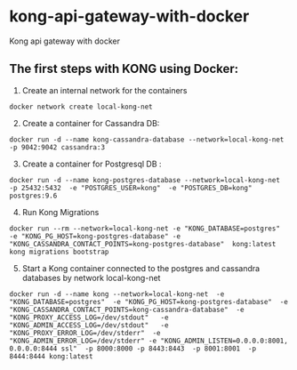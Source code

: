 # kong-api-gateway-with-docker
Kong api gateway with docker

## The first steps with KONG using Docker:

1. Create an internal network for the containers
```
docker network create local-kong-net
```


2. Create a container for Cassandra DB:
```
docker run -d --name kong-cassandra-database --network=local-kong-net  -p 9042:9042 cassandra:3
```


3. Create a container for Postgresql DB : 
```
docker run -d --name kong-postgres-database --network=local-kong-net  -p 25432:5432  -e "POSTGRES_USER=kong"  -e "POSTGRES_DB=kong"  postgres:9.6
```


4. Run Kong Migrations 
```
docker run --rm --network=local-kong-net -e "KONG_DATABASE=postgres"  -e "KONG_PG_HOST=kong-postgres-database" -e "KONG_CASSANDRA_CONTACT_POINTS=kong-postgres-database"  kong:latest kong migrations bootstrap
```


5. Start a Kong container connected to the postgres and cassandra databases by  network local-kong-net
```
docker run -d --name kong --network=local-kong-net  -e "KONG_DATABASE=postgres"  -e "KONG_PG_HOST=kong-postgres-database"  -e "KONG_CASSANDRA_CONTACT_POINTS=kong-cassandra-database"  -e "KONG_PROXY_ACCESS_LOG=/dev/stdout"   -e "KONG_ADMIN_ACCESS_LOG=/dev/stdout"   -e "KONG_PROXY_ERROR_LOG=/dev/stderr"  -e "KONG_ADMIN_ERROR_LOG=/dev/stderr" -e "KONG_ADMIN_LISTEN=0.0.0.0:8001, 0.0.0.0:8444 ssl"  -p 8000:8000 -p 8443:8443  -p 8001:8001  -p 8444:8444 kong:latest
```
